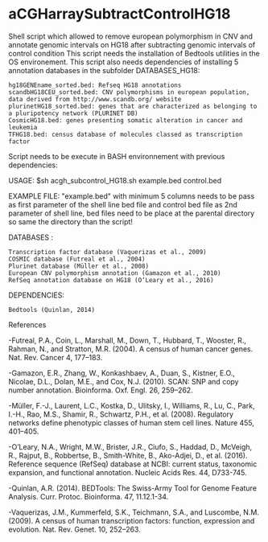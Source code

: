 # aCGHarraySubtractControlHG18
Shell script which allowed to remove european polymorphism in CNV and annotate genomic intervals on HG18 after subtracting genomic intervals of control condition
This script needs the installation of Bedtools utilities in the OS environement. This script also needs dependencies of installing 5 annotation databases in the subfolder DATABASES_HG18:

    hg18GENEname_sorted.bed: Refseq HG18 annotations
    scandbHG18CEU_sorted.bed: CNV polymorphisms in european population, data derived from http://www.scandb.org/ website
    plurinetHG18_sorted.bed: genes that are characterized as belonging to a pluripotency network (PLURINET DB)
    CosmicHG18.bed: genes presenting somatic alteration in cancer and leukemia
    TFHG18.bed: census database of molecules classed as transcription factor

Script needs to be execute in BASH environnement with previous dependencies:

USAGE: $sh acgh_subcontrol_HG18.sh example.bed control.bed

EXAMPLE FILE: "example.bed" with minimum 5 columns needs to be pass as first parameter of the shell line bed file and control bed file as 2nd parameter of shell line, bed files need to be place at the parental directory so same the directory than the script!

DATABASES :

    Transcription factor database (Vaquerizas et al., 2009)
    COSMIC database (Futreal et al., 2004)
    Plurinet database (Müller et al., 2008)
    European CNV polymorphism annotation (Gamazon et al., 2010)
    RefSeq annotation database on HG18 (O’Leary et al., 2016)

DEPENDENCIES:

    Bedtools (Quinlan, 2014)

References

-Futreal, P.A., Coin, L., Marshall, M., Down, T., Hubbard, T., Wooster, R., Rahman, N., and Stratton, M.R. (2004). A census of human cancer genes. Nat. Rev. Cancer 4, 177–183.

-Gamazon, E.R., Zhang, W., Konkashbaev, A., Duan, S., Kistner, E.O., Nicolae, D.L., Dolan, M.E., and Cox, N.J. (2010). SCAN: SNP and copy number annotation. Bioinforma. Oxf. Engl. 26, 259–262.

-Müller, F.-J., Laurent, L.C., Kostka, D., Ulitsky, I., Williams, R., Lu, C., Park, I.-H., Rao, M.S., Shamir, R., Schwartz, P.H., et al. (2008). Regulatory networks define phenotypic classes of human stem cell lines. Nature 455, 401–405.

-O’Leary, N.A., Wright, M.W., Brister, J.R., Ciufo, S., Haddad, D., McVeigh, R., Rajput, B., Robbertse, B., Smith-White, B., Ako-Adjei, D., et al. (2016). Reference sequence (RefSeq) database at NCBI: current status, taxonomic expansion, and functional annotation. Nucleic Acids Res. 44, D733-745.

-Quinlan, A.R. (2014). BEDTools: The Swiss-Army Tool for Genome Feature Analysis. Curr. Protoc. Bioinforma. 47, 11.12.1-34.

-Vaquerizas, J.M., Kummerfeld, S.K., Teichmann, S.A., and Luscombe, N.M. (2009). A census of human transcription factors: function, expression and evolution. Nat. Rev. Genet. 10, 252–263.
